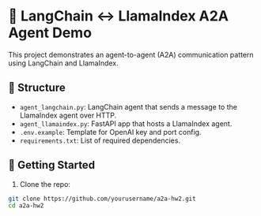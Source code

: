 # 🤖 LangChain ↔ LlamaIndex A2A Agent Demo

This project demonstrates an agent-to-agent (A2A) communication pattern using LangChain and LlamaIndex.

## 📁 Structure

- `agent_langchain.py`: LangChain agent that sends a message to the LlamaIndex agent over HTTP.
- `agent_llamaindex.py`: FastAPI app that hosts a LlamaIndex agent.
- `.env.example`: Template for OpenAI key and port config.
- `requirements.txt`: List of required dependencies.

## 🚀 Getting Started

1. Clone the repo:

```bash
git clone https://github.com/yourusername/a2a-hw2.git
cd a2a-hw2
